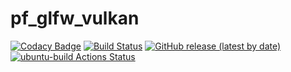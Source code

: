 # pf_glfw_vulkan
[![Codacy Badge](https://api.codacy.com/project/badge/Grade/e12be0d43585490fbad24607b0a69de5)](https://app.codacy.com/gh/PetrFlajsingr/pf_glfw_vulkan?utm_source=github.com&utm_medium=referral&utm_content=PetrFlajsingr/pf_glfw_vulkan&utm_campaign=Badge_Grade_Settings)
[![Build Status](https://travis-ci.org/PetrFlajsingr/pf_glfw_vulkan.svg?branch=master)](https://travis-ci.org/PetrFlajsingr/pf_glfw_vulkan)
[![GitHub release (latest by date)](https://img.shields.io/github/v/release/PetrFlajsingr/pf_glfw_vulkan)](https://github.com/PetrFlajsingr/pf_glfw_vulkan/releases)
[![ubuntu-build Actions Status](https://github.com/PetrFlajsingr/pf_glfw_vulkan/workflows/ubuntu-build/badge.svg)](https://github.com/PetrFlajsingr/pf_glfw_vulkan/actions)
